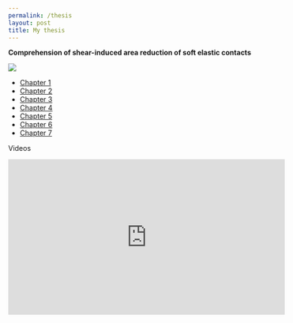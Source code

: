 ```yaml
---
permalink: /thesis
layout: post
title: My thesis
---
```


**Comprehension of shear-induced area reduction of soft elastic contacts**

![](https://marianads.github.io/assets/imgs/GraphicalAbstractMyThesis.png)

* [Chapter 1]()
* [Chapter 2]()
* [Chapter 3]()
* [Chapter 4]()
* [Chapter 5]()
* [Chapter 6]()
* [Chapter 7]()

Videos

<iframe width="560" height="315" src="https://www.youtube.com/embed/5g5BPw2qQyM" frameborder="0" allow="accelerometer; autoplay; clipboard-write; encrypted-media; gyroscope; picture-in-picture" allowfullscreen></iframe>
